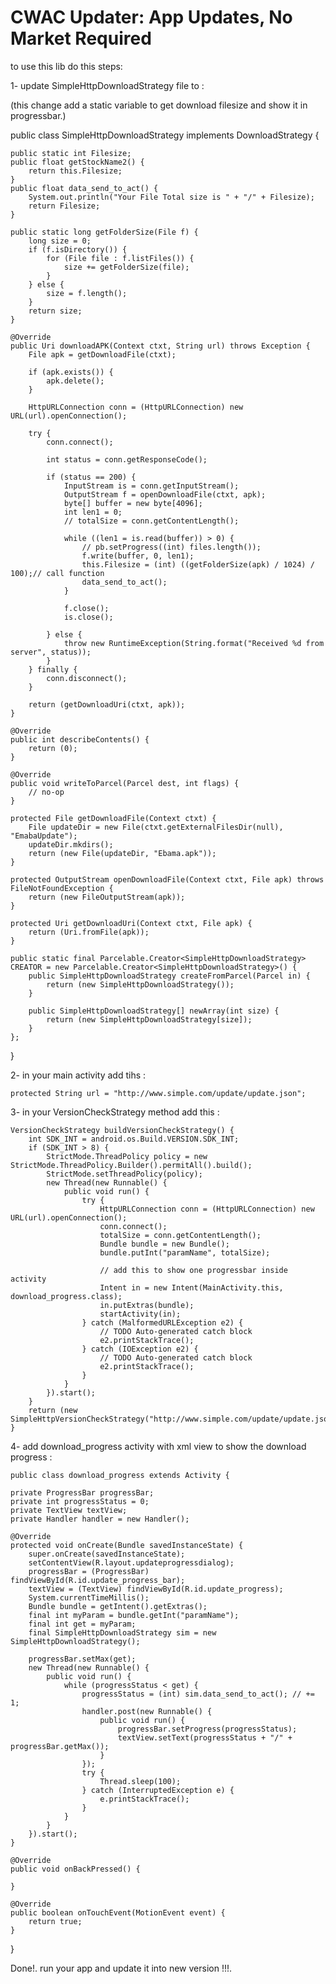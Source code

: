 CWAC Updater: App Updates, No Market Required
=============================================
to use this lib do this steps:

1- update SimpleHttpDownloadStrategy file to : 

 (this change add a static variable to get download filesize and show it in progressbar.)
 
  public class SimpleHttpDownloadStrategy implements DownloadStrategy {

	public static int Filesize;
	public float getStockName2() {
		return this.Filesize;
	}
	public float data_send_to_act() {
		System.out.println("Your File Total size is " + "/" + Filesize);
		return Filesize;
	}

	public static long getFolderSize(File f) {
		long size = 0;
		if (f.isDirectory()) {
			for (File file : f.listFiles()) {
				size += getFolderSize(file);
			}
		} else {
			size = f.length();
		}
		return size;
	}

	@Override
	public Uri downloadAPK(Context ctxt, String url) throws Exception {
		File apk = getDownloadFile(ctxt);

		if (apk.exists()) {
			apk.delete();
		}

		HttpURLConnection conn = (HttpURLConnection) new URL(url).openConnection();

		try {
			conn.connect();

			int status = conn.getResponseCode();

			if (status == 200) {
				InputStream is = conn.getInputStream();
				OutputStream f = openDownloadFile(ctxt, apk);
				byte[] buffer = new byte[4096];
				int len1 = 0;
				// totalSize = conn.getContentLength();

				while ((len1 = is.read(buffer)) > 0) {
					// pb.setProgress((int) files.length());
					f.write(buffer, 0, len1);
					this.Filesize = (int) ((getFolderSize(apk) / 1024) / 100);// call function
					data_send_to_act();
				}

				f.close();
				is.close();

			} else {
				throw new RuntimeException(String.format("Received %d from server", status));
			}
		} finally {
			conn.disconnect();
		}

		return (getDownloadUri(ctxt, apk));
	}

	@Override
	public int describeContents() {
		return (0);
	}

	@Override
	public void writeToParcel(Parcel dest, int flags) {
		// no-op
	}

	protected File getDownloadFile(Context ctxt) {
		File updateDir = new File(ctxt.getExternalFilesDir(null), "EmabaUpdate");
		updateDir.mkdirs();
		return (new File(updateDir, "Ebama.apk"));
	}

	protected OutputStream openDownloadFile(Context ctxt, File apk) throws FileNotFoundException {
		return (new FileOutputStream(apk));
	}

	protected Uri getDownloadUri(Context ctxt, File apk) {
		return (Uri.fromFile(apk));
	}

	public static final Parcelable.Creator<SimpleHttpDownloadStrategy> CREATOR = new Parcelable.Creator<SimpleHttpDownloadStrategy>() {
		public SimpleHttpDownloadStrategy createFromParcel(Parcel in) {
			return (new SimpleHttpDownloadStrategy());
		}

		public SimpleHttpDownloadStrategy[] newArray(int size) {
			return (new SimpleHttpDownloadStrategy[size]);
		}
	};

}

      
 2- in your main activity add tihs :
 
 	protected String url = "http://www.simple.com/update/update.json";
	
	
	
 3- in your VersionCheckStrategy method add this :
 	
	VersionCheckStrategy buildVersionCheckStrategy() {
		int SDK_INT = android.os.Build.VERSION.SDK_INT;
		if (SDK_INT > 8) {
			StrictMode.ThreadPolicy policy = new StrictMode.ThreadPolicy.Builder().permitAll().build();
			StrictMode.setThreadPolicy(policy);
			new Thread(new Runnable() {
				public void run() {
					try {
						HttpURLConnection conn = (HttpURLConnection) new URL(url).openConnection();
						conn.connect();
						totalSize = conn.getContentLength();
						Bundle bundle = new Bundle();
						bundle.putInt("paramName", totalSize);
						
						// add this to show one progressbar inside activity 
						Intent in = new Intent(MainActivity.this, download_progress.class);
						in.putExtras(bundle);
						startActivity(in);
					} catch (MalformedURLException e2) {
						// TODO Auto-generated catch block
						e2.printStackTrace();
					} catch (IOException e2) {
						// TODO Auto-generated catch block
						e2.printStackTrace();
					}
				}
			}).start();
		}
		return (new SimpleHttpVersionCheckStrategy("http://www.simple.com/update/update.json"));
	}
 
 
 4- add download_progress activity with xml view to show the download progress :
 
 
	public class download_progress extends Activity {

	private ProgressBar progressBar;
	private int progressStatus = 0;
	private TextView textView;
	private Handler handler = new Handler();

	@Override
	protected void onCreate(Bundle savedInstanceState) {
		super.onCreate(savedInstanceState);
		setContentView(R.layout.updateprogressdialog);
		progressBar = (ProgressBar) findViewById(R.id.update_progress_bar);
		textView = (TextView) findViewById(R.id.update_progress);
		System.currentTimeMillis();
		Bundle bundle = getIntent().getExtras();
		final int myParam = bundle.getInt("paramName");
		final int get = myParam;
		final SimpleHttpDownloadStrategy sim = new SimpleHttpDownloadStrategy();

		progressBar.setMax(get);
		new Thread(new Runnable() {
			public void run() {
				while (progressStatus < get) {
					progressStatus = (int) sim.data_send_to_act(); // += 1;
					handler.post(new Runnable() {
						public void run() {
							progressBar.setProgress(progressStatus);
							textView.setText(progressStatus + "/" + progressBar.getMax());
						}
					});
					try {
						Thread.sleep(100);
					} catch (InterruptedException e) {
						e.printStackTrace();
					}
				}
			}
		}).start();
	}

	@Override
	public void onBackPressed() {

	}

	@Override
	public boolean onTouchEvent(MotionEvent event) {
		return true;
	}
}


Done!.
run your app and update it into new version !!!.
          
	
